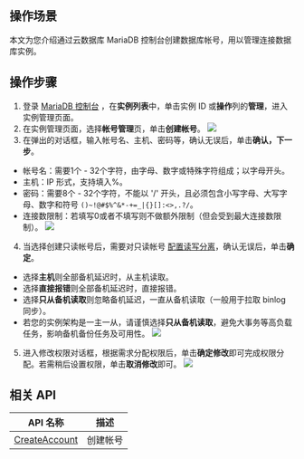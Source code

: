 ## 操作场景
本文为您介绍通过云数据库 MariaDB 控制台创建数据库帐号，用以管理连接数据库实例。

## 操作步骤
1. 登录 [MariaDB 控制台](https://console.cloud.tencent.com/mariadb) ，在**实例列表**中，单击实例 ID 或**操作**列的**管理**，进入实例管理页面。
2. 在实例管理页面，选择**帐号管理**页，单击**创建帐号**。
![](https://staticintl.cloudcachetci.com/yehe/backend-news/Ccp6727_5.png)
3. 在弹出的对话框，输入帐号名、主机、密码等，确认无误后，单击**确认，下一步**。
 - 帐号名：需要1个 - 32个字符，由字母、数字或特殊字符组成；以字母开头。
 - 主机：IP 形式，支持填入%。
 - 密码：需要8个 - 32个字符，不能以 '/' 开头，且必须包含小写字母、大写字母、数字和符号 `()~!@#$%^&*-+=_|{}[]:<>,.?/`。
 - 连接数限制：若填写0或者不填写则不做额外限制（但会受到最大连接数限制）。
![](https://staticintl.cloudcachetci.com/yehe/backend-news/VFHN787_6.png)
4. 当选择创建只读帐号后，需要对只读帐号 [配置读写分离](https://intl.cloud.tencent.com/document/product/237/35409)，确认无误后，单击**确定**。
 - 选择**主机**则全部备机延迟时，从主机读取。
 - 选择**直接报错**则全部备机延迟时，直接报错。
 - 选择**只从备机读取**则忽略备机延迟，一直从备机读取（一般用于拉取 binlog 同步）。
 - 若您的实例架构是一主一从，请谨慎选择**只从备机读取**，避免大事务等高负载任务，影响备机备份任务及可用性。
![](https://staticintl.cloudcachetci.com/yehe/backend-news/ydYi671_7.png)
5. 进入修改权限对话框，根据需求分配权限后，单击**确定修改**即可完成权限分配。若需稍后设置权限，单击**取消修改**即可。
![](https://staticintl.cloudcachetci.com/yehe/backend-news/kSEM614_8.png)

## 相关 API

| API 名称                                                     | 描述     |
| ------------------------------------------------------------ | -------- |
| [CreateAccount](https://intl.cloud.tencent.com/document/product/237/16165) | 创建帐号 |

